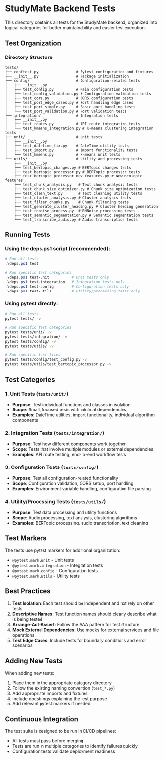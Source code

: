 # StudyMate Backend Tests

This directory contains all tests for the StudyMate backend, organized into logical categories for better maintainability and easier test execution.

## Test Organization

### Directory Structure
```
tests/
├── conftest.py                 # Pytest configuration and fixtures
├── __init__.py                 # Package initialization
├── config/                     # Configuration-related tests
│   ├── __init__.py
│   ├── test_config.py          # Main configuration tests
│   ├── test_config_validation.py # Configuration validation tests
│   ├── test_cors.py            # CORS configuration tests
│   ├── test_port_edge_cases.py # Port handling edge cases
│   ├── test_port_simple.py     # Basic port handling tests
│   └── test_port_validation.py # Port validation tests
├── integration/                # Integration tests
│   ├── __init__.py
│   ├── test_routes.py          # API route integration tests
│   └── test_kmeans_integration.py # K-means clustering integration tests
├── unit/                       # Unit tests
│   ├── __init__.py
│   ├── test_datetime_fix.py    # DateTime utility tests
│   ├── test_import.py          # Import functionality tests
│   └── test_kmeans.py          # K-means unit tests
└── utils/                      # Utility and processing tests
    ├── __init__.py
    ├── test_bertopic_changes.py # BERTopic changes tests
    ├── test_bertopic_processor.py # BERTopic processor tests
    ├── test_bertopic_processor_new_features.py # New BERTopic features
    ├── test_chunk_analysis.py   # Text chunk analysis tests
    ├── test_chunk_size_optimizer.py # Chunk size optimization tests
    ├── test_clean_text.py       # Text cleaning utility tests
    ├── test_cluster_analysis.py # Cluster analysis tests
    ├── test_filter_chunks.py    # Chunk filtering tests
    ├── test_generate_cluster_heading.py # Cluster heading generation
    ├── test_rnnoise_process.py  # RNNoise processing tests
    ├── test_semantic_segmentation.py # Semantic segmentation tests
    └── test_transcribe_audio.py # Audio transcription tests
```

## Running Tests

### Using the deps.ps1 script (recommended):
```powershell
# Run all tests
.\deps.ps1 test

# Run specific test categories
.\deps.ps1 test-unit          # Unit tests only
.\deps.ps1 test-integration   # Integration tests only
.\deps.ps1 test-config        # Configuration tests only
.\deps.ps1 test-utils         # Utility/processing tests only
```

### Using pytest directly:
```bash
# Run all tests
pytest tests/ -v

# Run specific test categories
pytest tests/unit/ -v
pytest tests/integration/ -v
pytest tests/config/ -v
pytest tests/utils/ -v

# Run specific test files
pytest tests/config/test_config.py -v
pytest tests/utils/test_bertopic_processor.py -v
```

## Test Categories

### 1. Unit Tests (`tests/unit/`)
- **Purpose**: Test individual functions and classes in isolation
- **Scope**: Small, focused tests with minimal dependencies
- **Examples**: DateTime utilities, import functionality, individual algorithm components

### 2. Integration Tests (`tests/integration/`)
- **Purpose**: Test how different components work together
- **Scope**: Tests that involve multiple modules or external dependencies
- **Examples**: API route testing, end-to-end workflow tests

### 3. Configuration Tests (`tests/config/`)
- **Purpose**: Test all configuration-related functionality
- **Scope**: Configuration validation, CORS setup, port handling
- **Examples**: Environment variable handling, configuration file parsing

### 4. Utility/Processing Tests (`tests/utils/`)
- **Purpose**: Test data processing and utility functions
- **Scope**: Audio processing, text analysis, clustering algorithms
- **Examples**: BERTopic processing, audio transcription, text cleaning

## Test Markers

The tests use pytest markers for additional organization:
- `@pytest.mark.unit` - Unit tests
- `@pytest.mark.integration` - Integration tests
- `@pytest.mark.config` - Configuration tests
- `@pytest.mark.utils` - Utility tests

## Best Practices

1. **Test Isolation**: Each test should be independent and not rely on other tests
2. **Descriptive Names**: Test function names should clearly describe what is being tested
3. **Arrange-Act-Assert**: Follow the AAA pattern for test structure
4. **Mock External Dependencies**: Use mocks for external services and file operations
5. **Test Edge Cases**: Include tests for boundary conditions and error scenarios

## Adding New Tests

When adding new tests:
1. Place them in the appropriate category directory
2. Follow the existing naming convention (`test_*.py`)
3. Add appropriate imports and fixtures
4. Include docstrings explaining the test purpose
5. Add relevant pytest markers if needed

## Continuous Integration

The test suite is designed to be run in CI/CD pipelines:
- All tests must pass before merging
- Tests are run in multiple categories to identify failures quickly
- Configuration tests validate deployment readiness
